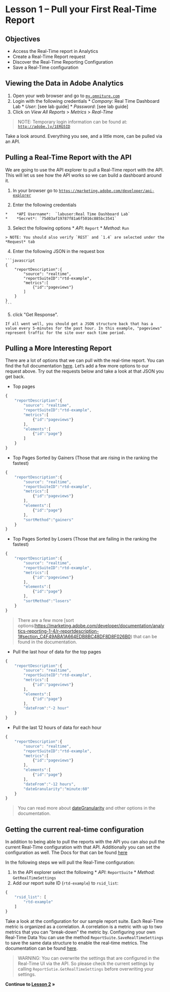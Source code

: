 Lesson 1 – Pull your First Real-Time Report
====

Objectives
----
*    Access the Real-Time report in Analytics
*    Create a Real-Time Report request
*    Discover the Real-Time Reporting Configuration
*    Save a Real-Time configuration

Viewing the Data in Adobe Analytics
-----
1.    Open your web browser and go to <a href="https://my.omniture.com/login/" target="_blank">`my.omniture.com`</a>
2.    Login with the following credentials
    *    *Company*: Real Time Dashboard Lab
    *    *User*: [see lab guide]
    *    *Password*: [see lab guide]
3.    Click on *View All Reports* > *Metrics* > *Real-Time*

> NOTE: Temporary login information can be found at: <a href="http://adobe.ly/1ERG5ID" target="_blank">`http://adobe.ly/1ERG5ID`</a>

Take a look around. Everything you see, and a little more, can be pulled via an API.

Pulling a Real-Time Report with the API
-----

We are going to use the API explorer to pull a Real-Time report with the API. This will let us see how the API works so we can build a dashboard around it.

1.    In your browser go to <a href="https://marketing.adobe.com/developer/api-explorer" target="_blank">`https://marketing.adobe.com/developer/api-explorer`</a>

2.    Enter the following credentials

    *    *API Username*:  `labuser:Real Time Dashboard Lab`
    *    *Secret*: `75d03af19787f81a6f5016c885bc3541`

3.    Select the following options
    *    *API*: `Report`
    *    *Method*: `Run`

    > NOTE: You should also verify `REST` and `1.4` are selected under the *Request* tab

4.    Enter the following JSON in the request box

    ```javascript
    {
        "reportDescription":{
            "source": "realtime",
            "reportSuiteID":"rtd-example",
            "metrics":[
                {"id":"pageviews"}
            ]
        }
    }
    ```

5.    click "Get Response".

    If all went well, you should get a JSON structure back that has a value every 5-minutes for the past hour. In this example, "pageviews" represent traffic for the site over each time period.

Pulling a More Interesting Report
-----

There are a lot of options that we can pull with the real-time report. You can find the full documentation [here](https://marketing.adobe.com/developer/documentation/analytics-reporting-1-4/real-time). Let’s add a few more options to our request above.  Try out the requests below and take a look at that JSON you get back.

* Top pages
```javascript
{
    "reportDescription":{
        "source": "realtime",
        "reportSuiteID":"rtd-example",
        "metrics":[
            {"id":"pageviews"}
        ],
        "elements":[
            {"id":"page"}
        ]
    }
}
```

* Top Pages Sorted by Gainers (Those that are rising in the ranking the fastest)
```javascript
{
    "reportDescription":{
        "source": "realtime",
        "reportSuiteID":"rtd-example",
        "metrics":[
            {"id":"pageviews"}
        ],
        "elements":[
            {"id":"page"}
        ],
        "sortMethod":"gainers"
    }
}
```

* Top Pages Sorted by Losers (Those that are failing in the ranking the fastest)
```javascript
{
    "reportDescription":{
        "source": "realtime",
        "reportSuiteID":"rtd-example",
        "metrics":[
            {"id":"pageviews"}
        ],
        "elements":[
            {"id":"page"}
        ],
        "sortMethod":"losers"
    }
}
```

> There are a few more [sort options(https://marketing.adobe.com/developer/documentation/analytics-reporting-1-4/r-reportdescription-1#section_C4F49ABA1A664EDB8BC48DF8D8F026B0) that can be found in the documentation.

* Pull the last hour of data for the top pages
```javascript
{
    "reportDescription":{
        "source": "realtime",
        "reportSuiteID":"rtd-example",
        "metrics":[
            {"id":"pageviews"}
        ],
        "elements":[
            {"id":"page"}
        ],
        "dateFrom":"-2 hour"
    }
}
```

* Pull the last 12 hours of data for each hour
```javascript
{
    "reportDescription":{
        "source": "realtime",
        "reportSuiteID":"rtd-example",
        "metrics":[
            {"id":"pageviews"}
        ],
        "elements":[
            {"id":"page"}
        ],
        "dateFrom":"-12 hours",
        "dateGranularity":"minute:60"
    }
}
```

> You can read more about [dateGranularity](https://marketing.adobe.com/developer/documentation/analytics-reporting-1-4/real-time#section_751CF36659DD4BFDA85554EC4368C464) and other options in the documentation.

Getting the current real-time configuration
-----

In addition to being able to pull the reports with the API you can also pull the current Real-Time configuration with that API. Additionally you can set the configuration as well. The Docs for that can be found [here](https://marketing.adobe.com/developer/documentation/analytics-administration-1-4/r-getrealtimesettings)

In the following steps we will pull the Real-Time configuration:

1.    In the API explorer select the following
    *    *API*: `ReportSuite`
    *    *Method*: `GetRealTimeSettings`
2.    Add our report suite ID (`rtd-example`) to `rsid_list`:
```javascript
{
    "rsid_list": [
        "rtd-example"
    ]
}
```

Take a look at the configuration for our sample report suite. Each Real-Time metric is organized as a correlation. A correlation is a metric with up to two metrics that you can "break-down" the metric by.
Configuring your own Real-Time Data
You can use the method `ReportSuite.SaveRealTimeSettings` to save the same data structure to enable the real-time metrics. The documentation can be found [here](https://marketing.adobe.com/developer/documentation/analytics-administration-1-4/r-saverealtimesettings).

> WARNING: You can overwrite the settings that are configured in the Real-Time UI via the API. So please check the current settings by calling `ReportSutie.GetRealTimeSettings` before overwriting your settings.

**Continue to [Lesson 2](../lesson_2) »**
